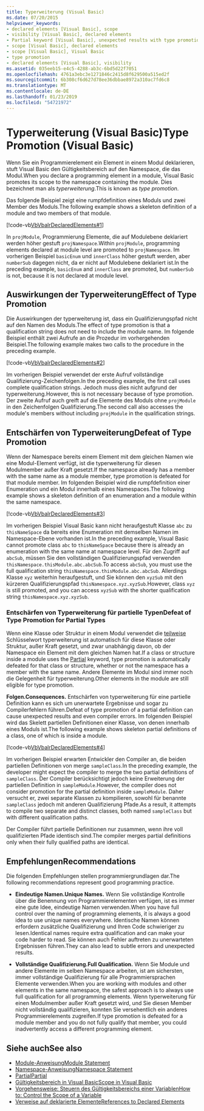 ```yaml
---
title: Typerweiterung (Visual Basic)
ms.date: 07/20/2015
helpviewer_keywords:
- declared elements [Visual Basic], scope
- visibility [Visual Basic], declared elements
- Partial keyword [Visual Basic], unexpected results with type promotion
- scope [Visual Basic], declared elements
- scope [Visual Basic], Visual Basic
- type promotion
- declared elements [Visual Basic], visibility
ms.assetid: 035eeb15-e4c5-4288-ab3c-6bd5d22f7051
ms.openlocfilehash: 4761a3ebc3e1271846c2415d8f629500a515ed2f
ms.sourcegitcommit: 6b308cf6d627d78ee36dbbae8972a310ac7fd6c8
ms.translationtype: MT
ms.contentlocale: de-DE
ms.lasthandoff: 01/23/2019
ms.locfileid: "54721972"
---
```

# <a name="type-promotion-visual-basic"></a><span data-ttu-id="3d6e6-102">Typerweiterung (Visual Basic)</span><span class="sxs-lookup"><span data-stu-id="3d6e6-102">Type Promotion (Visual Basic)</span></span>
<span data-ttu-id="3d6e6-103">Wenn Sie ein Programmierelement ein Element in einem Modul deklarieren, stuft Visual Basic den Gültigkeitsbereich auf den Namespace, die das Modul.</span><span class="sxs-lookup"><span data-stu-id="3d6e6-103">When you declare a programming element in a module, Visual Basic promotes its scope to the namespace containing the module.</span></span> <span data-ttu-id="3d6e6-104">Dies bezeichnet man als *typerweiterung*.</span><span class="sxs-lookup"><span data-stu-id="3d6e6-104">This is known as *type promotion*.</span></span>  
  
 <span data-ttu-id="3d6e6-105">Das folgende Beispiel zeigt eine rumpfdefinition eines Moduls und zwei Member des Moduls.</span><span class="sxs-lookup"><span data-stu-id="3d6e6-105">The following example shows a skeleton definition of a module and two members of that module.</span></span>  
  
 [!code-vb[VbVbalrDeclaredElements#1](../../../../visual-basic/programming-guide/language-features/declared-elements/codesnippet/VisualBasic/type-promotion_1.vb)]  
  
 <span data-ttu-id="3d6e6-106">In `projModule`, Programmierung Elemente, die auf Modulebene deklariert werden höher gestuft `projNamespace`.</span><span class="sxs-lookup"><span data-stu-id="3d6e6-106">Within `projModule`, programming elements declared at module level are promoted to `projNamespace`.</span></span> <span data-ttu-id="3d6e6-107">Im vorherigen Beispiel `basicEnum` und `innerClass` höher gestuft werden, aber `numberSub` dagegen nicht, da er nicht auf Modulebene deklariert ist.</span><span class="sxs-lookup"><span data-stu-id="3d6e6-107">In the preceding example, `basicEnum` and `innerClass` are promoted, but `numberSub` is not, because it is not declared at module level.</span></span>  
  
## <a name="effect-of-type-promotion"></a><span data-ttu-id="3d6e6-108">Auswirkungen der Typerweiterung</span><span class="sxs-lookup"><span data-stu-id="3d6e6-108">Effect of Type Promotion</span></span>  
 <span data-ttu-id="3d6e6-109">Die Auswirkungen der typerweiterung ist, dass ein Qualifizierungspfad nicht auf den Namen des Moduls.</span><span class="sxs-lookup"><span data-stu-id="3d6e6-109">The effect of type promotion is that a qualification string does not need to include the module name.</span></span> <span data-ttu-id="3d6e6-110">Im folgende Beispiel enthält zwei Aufrufe an die Prozedur im vorhergehenden Beispiel.</span><span class="sxs-lookup"><span data-stu-id="3d6e6-110">The following example makes two calls to the procedure in the preceding example.</span></span>  
  
 [!code-vb[VbVbalrDeclaredElements#2](../../../../visual-basic/programming-guide/language-features/declared-elements/codesnippet/VisualBasic/type-promotion_2.vb)]  
  
 <span data-ttu-id="3d6e6-111">Im vorherigen Beispiel verwendet der erste Aufruf vollständige Qualifizierung-Zeichenfolgen.</span><span class="sxs-lookup"><span data-stu-id="3d6e6-111">In the preceding example, the first call uses complete qualification strings.</span></span> <span data-ttu-id="3d6e6-112">Jedoch muss dies nicht aufgrund der typerweiterung.</span><span class="sxs-lookup"><span data-stu-id="3d6e6-112">However, this is not necessary because of type promotion.</span></span> <span data-ttu-id="3d6e6-113">Der zweite Aufruf auch greift auf die Elemente des Moduls ohne `projModule` in den Zeichenfolgen Qualifizierung.</span><span class="sxs-lookup"><span data-stu-id="3d6e6-113">The second call also accesses the module's members without including `projModule` in the qualification strings.</span></span>  
  
## <a name="defeat-of-type-promotion"></a><span data-ttu-id="3d6e6-114">Entschärfen von Typerweiterung</span><span class="sxs-lookup"><span data-stu-id="3d6e6-114">Defeat of Type Promotion</span></span>  
 <span data-ttu-id="3d6e6-115">Wenn der Namespace bereits einem Element mit dem gleichen Namen wie eine Modul-Element verfügt, ist die typerweiterung für diesen Modulmember außer Kraft gesetzt.</span><span class="sxs-lookup"><span data-stu-id="3d6e6-115">If the namespace already has a member with the same name as a module member, type promotion is defeated for that module member.</span></span> <span data-ttu-id="3d6e6-116">Im folgenden Beispiel wird die rumpfdefinition einer Enumeration und ein Modul innerhalb eines Namespaces.</span><span class="sxs-lookup"><span data-stu-id="3d6e6-116">The following example shows a skeleton definition of an enumeration and a module within the same namespace.</span></span>  
  
 [!code-vb[VbVbalrDeclaredElements#3](../../../../visual-basic/programming-guide/language-features/declared-elements/codesnippet/VisualBasic/type-promotion_3.vb)]  
  
 <span data-ttu-id="3d6e6-117">Im vorherigen Beispiel Visual Basic kann nicht heraufgestuft Klasse `abc` zu `thisNameSpace` da bereits eine Enumeration mit demselben Namen im Namespace-Ebene vorhanden ist.</span><span class="sxs-lookup"><span data-stu-id="3d6e6-117">In the preceding example, Visual Basic cannot promote class `abc` to `thisNameSpace` because there is already an enumeration with the same name at namespace level.</span></span> <span data-ttu-id="3d6e6-118">Für den Zugriff auf `abcSub`, müssen Sie den vollständigen Qualifizierungspfad verwenden `thisNamespace.thisModule.abc.abcSub`.</span><span class="sxs-lookup"><span data-stu-id="3d6e6-118">To access `abcSub`, you must use the full qualification string `thisNamespace.thisModule.abc.abcSub`.</span></span> <span data-ttu-id="3d6e6-119">Allerdings Klasse `xyz` weiterhin heraufgestuft, und Sie können den `xyzSub` mit den kürzeren Qualifizierungspfad `thisNamespace.xyz.xyzSub`.</span><span class="sxs-lookup"><span data-stu-id="3d6e6-119">However, class `xyz` is still promoted, and you can access `xyzSub` with the shorter qualification string `thisNamespace.xyz.xyzSub`.</span></span>  
  
### <a name="defeat-of-type-promotion-for-partial-types"></a><span data-ttu-id="3d6e6-120">Entschärfen von Typerweiterung für partielle Typen</span><span class="sxs-lookup"><span data-stu-id="3d6e6-120">Defeat of Type Promotion for Partial Types</span></span>  
 <span data-ttu-id="3d6e6-121">Wenn eine Klasse oder Struktur in einem Modul verwendet die [teilweise](../../../../visual-basic/language-reference/modifiers/partial.md) Schlüsselwort typerweiterung ist automatisch für diese Klasse oder Struktur, außer Kraft gesetzt, und zwar unabhängig davon, ob der Namespace ein Element mit dem gleichen Namen hat.</span><span class="sxs-lookup"><span data-stu-id="3d6e6-121">If a class or structure inside a module uses the [Partial](../../../../visual-basic/language-reference/modifiers/partial.md) keyword, type promotion is automatically defeated for that class or structure, whether or not the namespace has a member with the same name.</span></span> <span data-ttu-id="3d6e6-122">Andere Elemente im Modul sind immer noch die Gelegenheit für typerweiterung.</span><span class="sxs-lookup"><span data-stu-id="3d6e6-122">Other elements in the module are still eligible for type promotion.</span></span>  
  
 <span data-ttu-id="3d6e6-123">**Folgen.**</span><span class="sxs-lookup"><span data-stu-id="3d6e6-123">**Consequences.**</span></span> <span data-ttu-id="3d6e6-124">Entschärfen von typerweiterung für eine partielle Definition kann es sich um unerwartete Ergebnisse und sogar zu Compilerfehlern führen.</span><span class="sxs-lookup"><span data-stu-id="3d6e6-124">Defeat of type promotion of a partial definition can cause unexpected results and even compiler errors.</span></span> <span data-ttu-id="3d6e6-125">Im folgenden Beispiel wird das Skelett partiellen Definitionen einer Klasse, von denen innerhalb eines Moduls ist.</span><span class="sxs-lookup"><span data-stu-id="3d6e6-125">The following example shows skeleton partial definitions of a class, one of which is inside a module.</span></span>  
  
 [!code-vb[VbVbalrDeclaredElements#4](../../../../visual-basic/programming-guide/language-features/declared-elements/codesnippet/VisualBasic/type-promotion_4.vb)]  
  
 <span data-ttu-id="3d6e6-126">Im vorherigen Beispiel erwarten Entwickler den Compiler an, die beiden partiellen Definitionen von merge `sampleClass`.</span><span class="sxs-lookup"><span data-stu-id="3d6e6-126">In the preceding example, the developer might expect the compiler to merge the two partial definitions of `sampleClass`.</span></span> <span data-ttu-id="3d6e6-127">Der Compiler berücksichtigt jedoch keine Erweiterung der partiellen Definition in `sampleModule`.</span><span class="sxs-lookup"><span data-stu-id="3d6e6-127">However, the compiler does not consider promotion for the partial definition inside `sampleModule`.</span></span> <span data-ttu-id="3d6e6-128">Daher versucht er, zwei separate Klassen zu kompilieren, sowohl für benannte `sampleClass` jedoch mit anderen Qualifizierung Pfade.</span><span class="sxs-lookup"><span data-stu-id="3d6e6-128">As a result, it attempts to compile two separate and distinct classes, both named `sampleClass` but with different qualification paths.</span></span>  
  
 <span data-ttu-id="3d6e6-129">Der Compiler führt partielle Definitionen nur zusammen, wenn ihre voll qualifizierten Pfade identisch sind.</span><span class="sxs-lookup"><span data-stu-id="3d6e6-129">The compiler merges partial definitions only when their fully qualified paths are identical.</span></span>  
  
## <a name="recommendations"></a><span data-ttu-id="3d6e6-130">Empfehlungen</span><span class="sxs-lookup"><span data-stu-id="3d6e6-130">Recommendations</span></span>  
 <span data-ttu-id="3d6e6-131">Die folgenden Empfehlungen stellen programmiergrundlagen dar.</span><span class="sxs-lookup"><span data-stu-id="3d6e6-131">The following recommendations represent good programming practice.</span></span>  
  
-   <span data-ttu-id="3d6e6-132">**Eindeutige Namen.**</span><span class="sxs-lookup"><span data-stu-id="3d6e6-132">**Unique Names.**</span></span> <span data-ttu-id="3d6e6-133">Wenn Sie vollständige Kontrolle über die Benennung von Programmierelementen verfügen, ist es immer eine gute Idee, eindeutige Namen verwenden.</span><span class="sxs-lookup"><span data-stu-id="3d6e6-133">When you have full control over the naming of programming elements, it is always a good idea to use unique names everywhere.</span></span> <span data-ttu-id="3d6e6-134">Identische Namen können erfordern zusätzliche Qualifizierung und Ihren Code schwieriger zu lesen.</span><span class="sxs-lookup"><span data-stu-id="3d6e6-134">Identical names require extra qualification and can make your code harder to read.</span></span> <span data-ttu-id="3d6e6-135">Sie können auch Fehler auftreten zu unerwarteten Ergebnissen führen.</span><span class="sxs-lookup"><span data-stu-id="3d6e6-135">They can also lead to subtle errors and unexpected results.</span></span>  
  
-   <span data-ttu-id="3d6e6-136">**Vollständige Qualifizierung.**</span><span class="sxs-lookup"><span data-stu-id="3d6e6-136">**Full Qualification.**</span></span> <span data-ttu-id="3d6e6-137">Wenn Sie Module und andere Elemente im selben Namespace arbeiten, ist am sichersten, immer vollständige Qualifizierung für alle Programmiersprachen Elemente verwenden.</span><span class="sxs-lookup"><span data-stu-id="3d6e6-137">When you are working with modules and other elements in the same namespace, the safest approach is to always use full qualification for all programming elements.</span></span> <span data-ttu-id="3d6e6-138">Wenn typerweiterung für einen Modulmember außer Kraft gesetzt wird, und Sie diesen Member nicht vollständig qualifizieren, konnten Sie versehentlich ein anderes Programmierelements zugreifen.</span><span class="sxs-lookup"><span data-stu-id="3d6e6-138">If type promotion is defeated for a module member and you do not fully qualify that member, you could inadvertently access a different programming element.</span></span>  
  
## <a name="see-also"></a><span data-ttu-id="3d6e6-139">Siehe auch</span><span class="sxs-lookup"><span data-stu-id="3d6e6-139">See also</span></span>
- [<span data-ttu-id="3d6e6-140">Module-Anweisung</span><span class="sxs-lookup"><span data-stu-id="3d6e6-140">Module Statement</span></span>](../../../../visual-basic/language-reference/statements/module-statement.md)
- [<span data-ttu-id="3d6e6-141">Namespace-Anweisung</span><span class="sxs-lookup"><span data-stu-id="3d6e6-141">Namespace Statement</span></span>](../../../../visual-basic/language-reference/statements/namespace-statement.md)
- [<span data-ttu-id="3d6e6-142">Partial</span><span class="sxs-lookup"><span data-stu-id="3d6e6-142">Partial</span></span>](../../../../visual-basic/language-reference/modifiers/partial.md)
- [<span data-ttu-id="3d6e6-143">Gültigkeitsbereich in Visual Basic</span><span class="sxs-lookup"><span data-stu-id="3d6e6-143">Scope in Visual Basic</span></span>](../../../../visual-basic/programming-guide/language-features/declared-elements/scope.md)
- [<span data-ttu-id="3d6e6-144">Vorgehensweise: Steuern des Gültigkeitsbereichs einer Variablen</span><span class="sxs-lookup"><span data-stu-id="3d6e6-144">How to: Control the Scope of a Variable</span></span>](../../../../visual-basic/programming-guide/language-features/declared-elements/how-to-control-the-scope-of-a-variable.md)
- [<span data-ttu-id="3d6e6-145">Verweise auf deklarierte Elemente</span><span class="sxs-lookup"><span data-stu-id="3d6e6-145">References to Declared Elements</span></span>](../../../../visual-basic/programming-guide/language-features/declared-elements/references-to-declared-elements.md)
